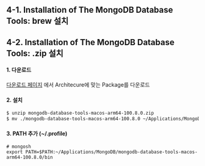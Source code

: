 ## 4-1. Installation of The MongoDB Database Tools: brew 설치


## 4-2. Installation of The MongoDB Database Tools: .zip 설치

#### 1. 다운로드
[다운로드 페이지](https://www.mongodb.com/try/download/database-tools) 에서 Architecure에 맞는 Package를 다운로드

#### 2.  설치

```sh
$ unzip mongodb-database-tools-macos-arm64-100.8.0.zip
$ mv ./mongodb-database-tools-macos-arm64-100.8.0 ~/Applications/MongoDB
```

#### 3.  PATH 추가 (~/.profile)

```
# mongosh
export PATH=$PATH:~/Applications/MongoDB/mongodb-database-tools-macos-arm64-100.8.0/bin
```


